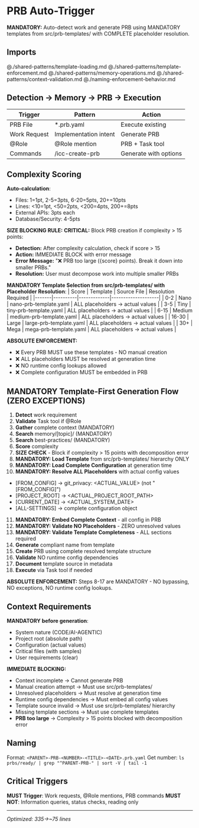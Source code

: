 # PRB Auto-Trigger

**MANDATORY:** Auto-detect work and generate PRB using MANDATORY templates from src/prb-templates/ with COMPLETE placeholder resolution.

## Imports
@./shared-patterns/template-loading.md
@./shared-patterns/template-enforcement.md
@./shared-patterns/memory-operations.md
@./shared-patterns/context-validation.md
@./naming-enforcement-behavior.md

## Detection → Memory → PRB → Execution

| Trigger | Pattern | Action |
|---------|---------|--------|
| PRB File | *.prb.yaml | Execute existing |
| Work Request | Implementation intent | Generate PRB |
| @Role | @Role mention | PRB + Task tool |
| Commands | /icc-create-prb | Generate with options |

## Complexity Scoring

**Auto-calculation**:
- Files: 1=1pt, 2-5=3pts, 6-20=5pts, 20+=10pts
- Lines: <10=1pt, <50=2pts, <200=4pts, 200+=8pts
- External APIs: 3pts each
- Database/Security: 4-5pts

**SIZE BLOCKING RULE:**
**CRITICAL:** Block PRB creation if complexity > 15 points:
- **Detection:** After complexity calculation, check if score > 15
- **Action:** IMMEDIATE BLOCK with error message
- **Error Message:** "❌ PRB too large ({score} points). Break it down into smaller PRBs."
- **Resolution:** User must decompose work into multiple smaller PRBs

**MANDATORY Template Selection from src/prb-templates/ with Placeholder Resolution**:
| Score | Template | Source File | Resolution Required |
|-------|----------|-------------|--------------------|
| 0-2 | Nano | nano-prb-template.yaml | ALL placeholders → actual values |
| 3-5 | Tiny | tiny-prb-template.yaml | ALL placeholders → actual values |
| 6-15 | Medium | medium-prb-template.yaml | ALL placeholders → actual values |
| 16-30 | Large | large-prb-template.yaml | ALL placeholders → actual values |
| 30+ | Mega | mega-prb-template.yaml | ALL placeholders → actual values |

**ABSOLUTE ENFORCEMENT:**
- ❌ Every PRB MUST use these templates - NO manual creation
- ❌ ALL placeholders MUST be resolved at generation time
- ❌ NO runtime config lookups allowed
- ❌ Complete configuration MUST be embedded in PRB

## MANDATORY Template-First Generation Flow (ZERO EXCEPTIONS)

1. **Detect** work requirement
2. **Validate** Task tool if @Role
3. **Gather** complete context (MANDATORY)
4. **Search** memory/[topic]/ (MANDATORY)
5. **Search** best-practices/ (MANDATORY)
6. **Score** complexity
7. **SIZE CHECK** - Block if complexity > 15 points with decomposition error
8. **MANDATORY: Load Template** from src/prb-templates/ hierarchy ONLY
9. **MANDATORY: Load Complete Configuration** at generation time
10. **MANDATORY: Resolve ALL Placeholders** with actual config values
   - [FROM_CONFIG] → git_privacy: <ACTUAL_VALUE> (not "[FROM_CONFIG]")
   - [PROJECT_ROOT] → <ACTUAL_PROJECT_ROOT_PATH>
   - [CURRENT_DATE] → <ACTUAL_SYSTEM_DATE>
   - [ALL-SETTINGS] → complete configuration object
11. **MANDATORY: Embed Complete Context** - all config in PRB
12. **MANDATORY: Validate NO Placeholders** - ZERO unresolved values
13. **MANDATORY: Validate Template Completeness** - ALL sections required
14. **Generate** compliant name from template
15. **Create** PRB using complete resolved template structure
16. **Validate** NO runtime config dependencies
17. **Document** template source in metadata
18. **Execute** via Task tool if needed

**ABSOLUTE ENFORCEMENT:** Steps 8-17 are MANDATORY - NO bypassing, NO exceptions, NO runtime config lookups.

## Context Requirements

**MANDATORY before generation**:
- System nature (CODE/AI-AGENTIC)
- Project root (absolute path)
- Configuration (actual values)
- Critical files (with samples)
- User requirements (clear)

**IMMEDIATE BLOCKING:**
- Context incomplete → Cannot generate PRB
- Manual creation attempt → Must use src/prb-templates/
- Unresolved placeholders → Must resolve at generation time
- Runtime config dependencies → Must embed all config values
- Template source invalid → Must use src/prb-templates/ hierarchy
- Missing template sections → Must use complete templates
- **PRB too large** → Complexity > 15 points blocked with decomposition error

## Naming

Format: `<PARENT>-PRB-<NUMBER>-<TITLE>-<DATE>.prb.yaml`
Get number: `ls prbs/ready/ | grep "^PARENT-PRB-" | sort -V | tail -1`

## Critical Triggers

**MUST Trigger**: Work requests, @Role mentions, PRB commands
**MUST NOT**: Information queries, status checks, reading only

---
*Optimized: 335→~75 lines*